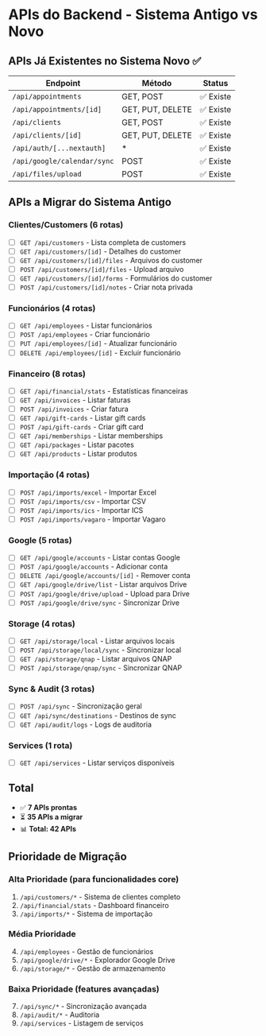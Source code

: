 # APIs do Backend - Sistema Antigo vs Novo

## APIs Já Existentes no Sistema Novo ✅

| Endpoint | Método | Status |
|----------|--------|--------|
| `/api/appointments` | GET, POST | ✅ Existe |
| `/api/appointments/[id]` | GET, PUT, DELETE | ✅ Existe |
| `/api/clients` | GET, POST | ✅ Existe |
| `/api/clients/[id]` | GET, PUT, DELETE | ✅ Existe |
| `/api/auth/[...nextauth]` | * | ✅ Existe |
| `/api/google/calendar/sync` | POST | ✅ Existe |
| `/api/files/upload` | POST | ✅ Existe |

## APIs a Migrar do Sistema Antigo

### Clientes/Customers (6 rotas)
- [ ] `GET /api/customers` - Lista completa de customers
- [ ] `GET /api/customers/[id]` - Detalhes do customer
- [ ] `GET /api/customers/[id]/files` - Arquivos do customer
- [ ] `POST /api/customers/[id]/files` - Upload arquivo
- [ ] `GET /api/customers/[id]/forms` - Formulários do customer
- [ ] `POST /api/customers/[id]/notes` - Criar nota privada

### Funcionários (4 rotas)
- [ ] `GET /api/employees` - Listar funcionários
- [ ] `POST /api/employees` - Criar funcionário
- [ ] `PUT /api/employees/[id]` - Atualizar funcionário
- [ ] `DELETE /api/employees/[id]` - Excluir funcionário

### Financeiro (8 rotas)
- [ ] `GET /api/financial/stats` - Estatísticas financeiras
- [ ] `GET /api/invoices` - Listar faturas
- [ ] `POST /api/invoices` - Criar fatura
- [ ] `GET /api/gift-cards` - Listar gift cards
- [ ] `POST /api/gift-cards` - Criar gift card
- [ ] `GET /api/memberships` - Listar memberships
- [ ] `GET /api/packages` - Listar pacotes
- [ ] `GET /api/products` - Listar produtos

### Importação (4 rotas)
- [ ] `POST /api/imports/excel` - Importar Excel
- [ ] `POST /api/imports/csv` - Importar CSV
- [ ] `POST /api/imports/ics` - Importar ICS
- [ ] `POST /api/imports/vagaro` - Importar Vagaro

### Google (5 rotas)
- [ ] `GET /api/google/accounts` - Listar contas Google
- [ ] `POST /api/google/accounts` - Adicionar conta
- [ ] `DELETE /api/google/accounts/[id]` - Remover conta
- [ ] `GET /api/google/drive/list` - Listar arquivos Drive
- [ ] `POST /api/google/drive/upload` - Upload para Drive
- [ ] `POST /api/google/drive/sync` - Sincronizar Drive

### Storage (4 rotas)
- [ ] `GET /api/storage/local` - Listar arquivos locais
- [ ] `POST /api/storage/local/sync` - Sincronizar local
- [ ] `GET /api/storage/qnap` - Listar arquivos QNAP
- [ ] `POST /api/storage/qnap/sync` - Sincronizar QNAP

### Sync & Audit (3 rotas)
- [ ] `POST /api/sync` - Sincronização geral
- [ ] `GET /api/sync/destinations` - Destinos de sync
- [ ] `GET /api/audit/logs` - Logs de auditoria

### Services (1 rota)
- [ ] `GET /api/services` - Listar serviços disponíveis

## Total
- ✅ **7 APIs prontas**
- ⏳ **35 APIs a migrar**
- 📊 **Total: 42 APIs**

## Prioridade de Migração

### Alta Prioridade (para funcionalidades core)
1. `/api/customers/*` - Sistema de clientes completo
2. `/api/financial/stats` - Dashboard financeiro
3. `/api/imports/*` - Sistema de importação

### Média Prioridade
4. `/api/employees` - Gestão de funcionários
5. `/api/google/drive/*` - Explorador Google Drive
6. `/api/storage/*` - Gestão de armazenamento

### Baixa Prioridade (features avançadas)
7. `/api/sync/*` - Sincronização avançada
8. `/api/audit/*` - Auditoria
9. `/api/services` - Listagem de serviços

